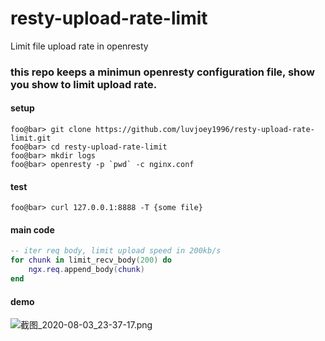 # resty-upload-rate-limit
Limit file upload rate in openresty
### this repo keeps a minimun openresty configuration file, show you show to limit upload rate.

#### setup
```console
foo@bar> git clone https://github.com/luvjoey1996/resty-upload-rate-limit.git
foo@bar> cd resty-upload-rate-limit
foo@bar> mkdir logs
foo@bar> openresty -p `pwd` -c nginx.conf
```

#### test
```console
foo@bar> curl 127.0.0.1:8888 -T {some file}
```

#### main code
```lua
-- iter req body, limit upload speed in 200kb/s
for chunk in limit_recv_body(200) do
    ngx.req.append_body(chunk)
end
```

#### demo
![截图_2020-08-03_23-37-17.png](https://i.loli.net/2020/08/03/Z5JlBWvPNEpYhsk.png)
